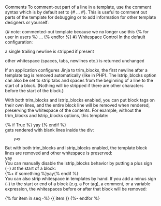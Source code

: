 Comments
To comment-out part of a line in a template, use the comment syntax which is by default set to {# ... #}. This is useful to comment out parts of the template for debugging or to add information for other template designers or yourself:

{# note: commented-out template because we no longer use this
    {% for user in users %}
        ...
    {% endfor %}
#}
Whitespace Control
In the default configuration:

a single trailing newline is stripped if present

other whitespace (spaces, tabs, newlines etc.) is returned unchanged

If an application configures Jinja to trim_blocks, the first newline after a template tag is removed automatically (like in PHP). The lstrip_blocks option can also be set to strip tabs and spaces from the beginning of a line to the start of a block. (Nothing will be stripped if there are other characters before the start of the block.)

With both trim_blocks and lstrip_blocks enabled, you can put block tags on their own lines, and the entire block line will be removed when rendered, preserving the whitespace of the contents. For example, without the trim_blocks and lstrip_blocks options, this template:

<div>
    {% if True %}
        yay
    {% endif %}
</div>
gets rendered with blank lines inside the div:

<div>

        yay

</div>
But with both trim_blocks and lstrip_blocks enabled, the template block lines are removed and other whitespace is preserved:

<div>
        yay
</div>
You can manually disable the lstrip_blocks behavior by putting a plus sign (+) at the start of a block:

<div>
        {%+ if something %}yay{% endif %}
</div>
You can also strip whitespace in templates by hand. If you add a minus sign (-) to the start or end of a block (e.g. a For tag), a comment, or a variable expression, the whitespaces before or after that block will be removed:

{% for item in seq -%}
    {{ item }}
{%- endfor %}